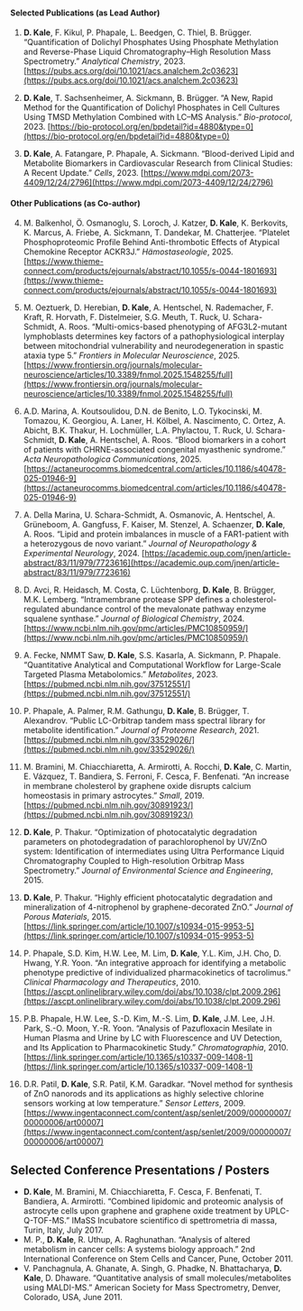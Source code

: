 
#### Selected Publications (as Lead Author)

1. **D. Kale**, F. Kikul, P. Phapale, L. Beedgen, C. Thiel, B. Brügger. “Quantification of Dolichyl Phosphates Using Phosphate Methylation and Reverse-Phase Liquid Chromatography–High Resolution Mass Spectrometry.” *Analytical Chemistry*, 2023. [https://pubs.acs.org/doi/10.1021/acs.analchem.2c03623](https://pubs.acs.org/doi/10.1021/acs.analchem.2c03623)

2. **D. Kale**, T. Sachsenheimer, A. Sickmann, B. Brügger. “A New, Rapid Method for the Quantification of Dolichyl Phosphates in Cell Cultures Using TMSD Methylation Combined with LC–MS Analysis.” *Bio-protocol*, 2023. [https://bio-protocol.org/en/bpdetail?id=4880&type=0](https://bio-protocol.org/en/bpdetail?id=4880&type=0)

3. **D. Kale**, A. Fatangare, P. Phapale, A. Sickmann. “Blood-derived Lipid and Metabolite Biomarkers in Cardiovascular Research from Clinical Studies: A Recent Update.” *Cells*, 2023. [https://www.mdpi.com/2073-4409/12/24/2796](https://www.mdpi.com/2073-4409/12/24/2796)

#### Other Publications (as Co-author)

4. M. Balkenhol, Ö. Osmanoglu, S. Loroch, J. Katzer, **D. Kale**, K. Berkovits, K. Marcus, A. Friebe, A. Sickmann, T. Dandekar, M. Chatterjee. “Platelet Phosphoproteomic Profile Behind Anti-thrombotic Effects of Atypical Chemokine Receptor ACKR3J.” *Hämostaseologie*, 2025. [https://www.thieme-connect.com/products/ejournals/abstract/10.1055/s-0044-1801693](https://www.thieme-connect.com/products/ejournals/abstract/10.1055/s-0044-1801693)

5. M. Oeztuerk, D. Herebian, **D. Kale**, A. Hentschel, N. Rademacher, F. Kraft, R. Horvath, F. Distelmeier, S.G. Meuth, T. Ruck, U. Schara-Schmidt, A. Roos. “Multi-omics-based phenotyping of AFG3L2-mutant lymphoblasts determines key factors of a pathophysiological interplay between mitochondrial vulnerability and neurodegeneration in spastic ataxia type 5.” *Frontiers in Molecular Neuroscience*, 2025. [https://www.frontiersin.org/journals/molecular-neuroscience/articles/10.3389/fnmol.2025.1548255/full](https://www.frontiersin.org/journals/molecular-neuroscience/articles/10.3389/fnmol.2025.1548255/full)

6. A.D. Marina, A. Koutsoulidou, D.N. de Benito, L.O. Tykocinski, M. Tomazou, K. Georgiou, A. Laner, H. Kölbel, A. Nascimento, C. Ortez, A. Abicht, B.K. Thakur, H. Lochmüller, L.A. Phylactou, T. Ruck, U. Schara-Schmidt, **D. Kale**, A. Hentschel, A. Roos. “Blood biomarkers in a cohort of patients with CHRNE-associated congenital myasthenic syndrome.” *Acta Neuropathologica Communications*, 2025. [https://actaneurocomms.biomedcentral.com/articles/10.1186/s40478-025-01946-9](https://actaneurocomms.biomedcentral.com/articles/10.1186/s40478-025-01946-9)

7. A. Della Marina, U. Schara-Schmidt, A. Osmanovic, A. Hentschel, A. Grüneboom, A. Gangfuss, F. Kaiser, M. Stenzel, A. Schaenzer, **D. Kale**, A. Roos. “Lipid and protein imbalances in muscle of a FAR1-patient with a heterozygous de novo variant.” *Journal of Neuropathology & Experimental Neurology*, 2024. [https://academic.oup.com/jnen/article-abstract/83/11/979/7723616](https://academic.oup.com/jnen/article-abstract/83/11/979/7723616)

8. D. Avci, R. Heidasch, M. Costa, C. Lüchtenborg, **D. Kale**, B. Brügger, M.K. Lemberg. “Intramembrane protease SPP defines a cholesterol-regulated abundance control of the mevalonate pathway enzyme squalene synthase.” *Journal of Biological Chemistry*, 2024. [https://www.ncbi.nlm.nih.gov/pmc/articles/PMC10850959/](https://www.ncbi.nlm.nih.gov/pmc/articles/PMC10850959/)

9. A. Fecke, NMMT Saw, **D. Kale**, S.S. Kasarla, A. Sickmann, P. Phapale. “Quantitative Analytical and Computational Workflow for Large-Scale Targeted Plasma Metabolomics.” *Metabolites*, 2023. [https://pubmed.ncbi.nlm.nih.gov/37512551/](https://pubmed.ncbi.nlm.nih.gov/37512551/)

10. P. Phapale, A. Palmer, R.M. Gathungu, **D. Kale**, B. Brügger, T. Alexandrov. “Public LC-Orbitrap tandem mass spectral library for metabolite identification.” *Journal of Proteome Research*, 2021. [https://pubmed.ncbi.nlm.nih.gov/33529026/](https://pubmed.ncbi.nlm.nih.gov/33529026/)

11. M. Bramini, M. Chiacchiaretta, A. Armirotti, A. Rocchi, **D. Kale**, C. Martin, E. Vázquez, T. Bandiera, S. Ferroni, F. Cesca, F. Benfenati. “An increase in membrane cholesterol by graphene oxide disrupts calcium homeostasis in primary astrocytes.” *Small*, 2019. [https://pubmed.ncbi.nlm.nih.gov/30891923/](https://pubmed.ncbi.nlm.nih.gov/30891923/)

12. **D. Kale**, P. Thakur. “Optimization of photocatalytic degradation parameters on photodegradation of parachlorophenol by UV/ZnO system: Identification of intermediates using Ultra Performance Liquid Chromatography Coupled to High-resolution Orbitrap Mass Spectrometry.” *Journal of Environmental Science and Engineering*, 2015.

13. **D. Kale**, P. Thakur. “Highly efficient photocatalytic degradation and mineralization of 4-nitrophenol by graphene-decorated ZnO.” *Journal of Porous Materials*, 2015. [https://link.springer.com/article/10.1007/s10934-015-9953-5](https://link.springer.com/article/10.1007/s10934-015-9953-5)

14. P. Phapale, S.D. Kim, H.W. Lee, M. Lim, **D. Kale**, Y.L. Kim, J.H. Cho, D. Hwang, Y.R. Yoon. “An integrative approach for identifying a metabolic phenotype predictive of individualized pharmacokinetics of tacrolimus.” *Clinical Pharmacology and Therapeutics*, 2010. [https://ascpt.onlinelibrary.wiley.com/doi/abs/10.1038/clpt.2009.296](https://ascpt.onlinelibrary.wiley.com/doi/abs/10.1038/clpt.2009.296)

15. P.B. Phapale, H.W. Lee, S.-D. Kim, M.-S. Lim, **D. Kale**, J.M. Lee, J.H. Park, S.-O. Moon, Y.-R. Yoon. “Analysis of Pazufloxacin Mesilate in Human Plasma and Urine by LC with Fluorescence and UV Detection, and Its Application to Pharmacokinetic Study.” *Chromatographia*, 2010. [https://link.springer.com/article/10.1365/s10337-009-1408-1](https://link.springer.com/article/10.1365/s10337-009-1408-1)

16. D.R. Patil, **D. Kale**, S.R. Patil, K.M. Garadkar. “Novel method for synthesis of ZnO nanorods and its applications as highly selective chlorine sensors working at low temperature.” *Sensor Letters*, 2009. [https://www.ingentaconnect.com/content/asp/senlet/2009/00000007/00000006/art00007](https://www.ingentaconnect.com/content/asp/senlet/2009/00000007/00000006/art00007)

## Selected Conference Presentations / Posters

- **D. Kale**, M. Bramini, M. Chiacchiaretta, F. Cesca, F. Benfenati, T. Bandiera, A. Armirotti. “Combined lipidomic and proteomic analysis of astrocyte cells upon graphene and graphene oxide treatment by UPLC-Q-TOF-MS.” IMaSS Incubatore scientifico di spettrometria di massa, Turin, Italy, July 2017.
- M. P., **D. Kale**, R. Uthup, A. Raghunathan. “Analysis of altered metabolism in cancer cells: A systems biology approach.” 2nd International Conference on Stem Cells and Cancer, Pune, October 2011.
- V. Panchagnula, A. Ghanate, A. Singh, G. Phadke, N. Bhattacharya, **D. Kale**, D. Dhaware. “Quantitative analysis of small molecules/metabolites using MALDI-MS.” American Society for Mass Spectrometry, Denver, Colorado, USA, June 2011.
